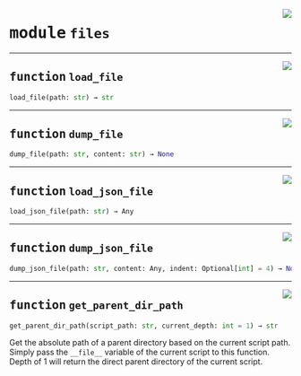 <!-- markdownlint-disable -->

<a href="https://github.com/tum-esm/utils/tree/main/tum_esm_utils/files.py#L0"><img align="right" style="float:right;" src="https://img.shields.io/badge/-source-cccccc?style=flat-square"></a>

# <kbd>module</kbd> `files`





---

<a href="https://github.com/tum-esm/utils/tree/main/tum_esm_utils/files.py#L6"><img align="right" style="float:right;" src="https://img.shields.io/badge/-source-cccccc?style=flat-square"></a>

## <kbd>function</kbd> `load_file`

```python
load_file(path: str) → str
```






---

<a href="https://github.com/tum-esm/utils/tree/main/tum_esm_utils/files.py#L11"><img align="right" style="float:right;" src="https://img.shields.io/badge/-source-cccccc?style=flat-square"></a>

## <kbd>function</kbd> `dump_file`

```python
dump_file(path: str, content: str) → None
```






---

<a href="https://github.com/tum-esm/utils/tree/main/tum_esm_utils/files.py#L16"><img align="right" style="float:right;" src="https://img.shields.io/badge/-source-cccccc?style=flat-square"></a>

## <kbd>function</kbd> `load_json_file`

```python
load_json_file(path: str) → Any
```






---

<a href="https://github.com/tum-esm/utils/tree/main/tum_esm_utils/files.py#L21"><img align="right" style="float:right;" src="https://img.shields.io/badge/-source-cccccc?style=flat-square"></a>

## <kbd>function</kbd> `dump_json_file`

```python
dump_json_file(path: str, content: Any, indent: Optional[int] = 4) → None
```






---

<a href="https://github.com/tum-esm/utils/tree/main/tum_esm_utils/files.py#L26"><img align="right" style="float:right;" src="https://img.shields.io/badge/-source-cccccc?style=flat-square"></a>

## <kbd>function</kbd> `get_parent_dir_path`

```python
get_parent_dir_path(script_path: str, current_depth: int = 1) → str
```

Get the absolute path of a parent directory based on the current script path. Simply pass the `__file__` variable of the current script to this function. Depth of 1 will return the direct parent directory of the current script. 


